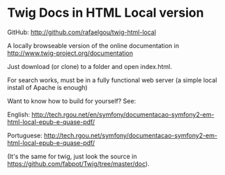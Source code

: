 # Twig Docs in HTML Local version

GitHub: <http://github.com/rafaelgou/twig-html-local>

A locally browseable version of the online documentation in <http://www.twig-project.org/documentation>

Just download (or clone) to a folder and open index.html.

For search works, must be in a fully functional web server (a simple local install of Apache is enough)

Want to know how to build for yourself? See:

English: <http://tech.rgou.net/en/symfony/documentacao-symfony2-em-html-local-epub-e-quase-pdf/>

Portuguese: <http://tech.rgou.net/symfony/documentacao-symfony2-em-html-local-epub-e-quase-pdf/>

(It's the same for twig, just look the source in https://github.com/fabpot/Twig/tree/master/doc).
